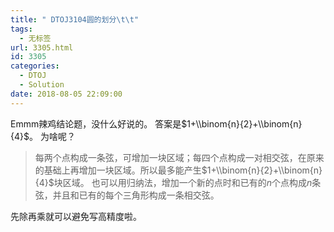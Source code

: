 ```yaml
---
title: " DTOJ3104圆的划分\t\t"
tags:
  - 无标签
url: 3305.html
id: 3305
categories:
  - DTOJ
  - Solution
date: 2018-08-05 22:09:00
---
```


Emmm辣鸡结论题，没什么好说的。 答案是$1+\\binom{n}{2}+\\binom{n}{4}$。 为啥呢？

> 每两个点构成一条弦，可增加一块区域；每四个点构成一对相交弦，在原来的基础上再增加一块区域。所以最多能产生$1+\\binom{n}{2}+\\binom{n}{4}$块区域。 也可以用归纳法，增加一个新的点时和已有的$n$个点构成$n$条弦，并且和已有的每个三角形构成一条相交弦。

先除再乘就可以避免写高精度啦。